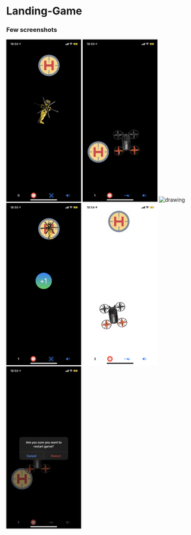# Landing-Game

  <h3>Few screenshots</h3>
  <img src="game1.png" alt="drawing" width="200"/>
  <img src="drone.png" alt="drawing" width="200"/>
  <img src="gainPointDrone.png" alt="drawing" width="200"/>
  <img src="gainPointHelicopter.png" alt="drawing" width="200"/>
  <img src="lightMode.jpeg" alt="drawing" width="200"/>
  <img src="restartAlert.png" alt="drawing" width="200"/>

